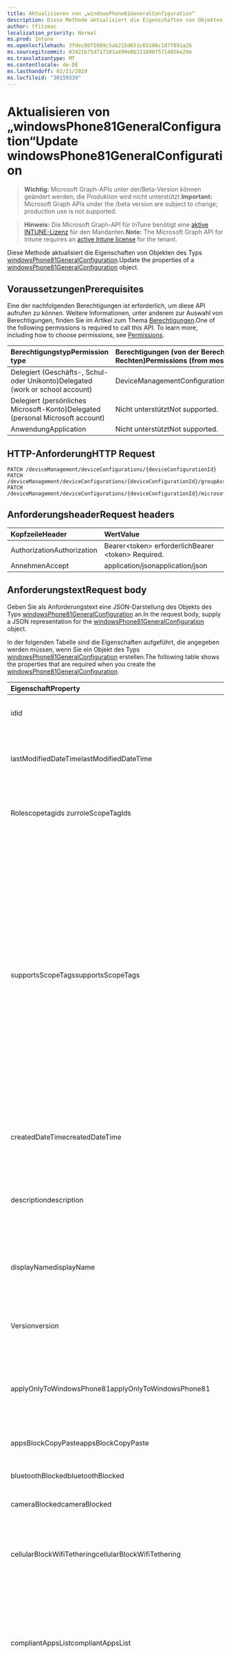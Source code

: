 ```yaml
---
title: Aktualisieren von „windowsPhone81GeneralConfiguration“
description: Diese Methode aktualisiert die Eigenschaften von Objekten des Typs windowsPhone81GeneralConfiguration.
author: tfitzmac
localization_priority: Normal
ms.prod: Intune
ms.openlocfilehash: 3fdec86f5989c5ab215d651c65106c1d7f891a26
ms.sourcegitcommit: 03421b75d717101a499e0b311890f5714056e29e
ms.translationtype: MT
ms.contentlocale: de-DE
ms.lasthandoff: 02/21/2019
ms.locfileid: "30159339"
---
```

# <a name="update-windowsphone81generalconfiguration"></a><span data-ttu-id="eb2a4-103">Aktualisieren von „windowsPhone81GeneralConfiguration“</span><span class="sxs-lookup"><span data-stu-id="eb2a4-103">Update windowsPhone81GeneralConfiguration</span></span>

> <span data-ttu-id="eb2a4-104">**Wichtig:** Microsoft Graph-APIs unter der/Beta-Version können geändert werden; die Produktion wird nicht unterstützt.</span><span class="sxs-lookup"><span data-stu-id="eb2a4-104">**Important:** Microsoft Graph APIs under the /beta version are subject to change; production use is not supported.</span></span>

> <span data-ttu-id="eb2a4-105">**Hinweis:** Die Microsoft Graph-API für InTune benötigt eine [aktive INTUNE-Lizenz](https://go.microsoft.com/fwlink/?linkid=839381) für den Mandanten.</span><span class="sxs-lookup"><span data-stu-id="eb2a4-105">**Note:** The Microsoft Graph API for Intune requires an [active Intune license](https://go.microsoft.com/fwlink/?linkid=839381) for the tenant.</span></span>

<span data-ttu-id="eb2a4-106">Diese Methode aktualisiert die Eigenschaften von Objekten des Typs [windowsPhone81GeneralConfiguration](../resources/intune-deviceconfig-windowsphone81generalconfiguration.md).</span><span class="sxs-lookup"><span data-stu-id="eb2a4-106">Update the properties of a [windowsPhone81GeneralConfiguration](../resources/intune-deviceconfig-windowsphone81generalconfiguration.md) object.</span></span>

## <a name="prerequisites"></a><span data-ttu-id="eb2a4-107">Voraussetzungen</span><span class="sxs-lookup"><span data-stu-id="eb2a4-107">Prerequisites</span></span>
<span data-ttu-id="eb2a4-p101">Eine der nachfolgenden Berechtigungen ist erforderlich, um diese API aufrufen zu können. Weitere Informationen, unter anderem zur Auswahl von Berechtigungen, finden Sie im Artikel zum Thema [Berechtigungen](/concepts/permissions-reference.md).</span><span class="sxs-lookup"><span data-stu-id="eb2a4-p101">One of the following permissions is required to call this API. To learn more, including how to choose permissions, see [Permissions](/concepts/permissions-reference.md).</span></span>

|<span data-ttu-id="eb2a4-110">Berechtigungstyp</span><span class="sxs-lookup"><span data-stu-id="eb2a4-110">Permission type</span></span>|<span data-ttu-id="eb2a4-111">Berechtigungen (von der Berechtigung mit den meisten Rechten zu der mit den wenigsten Rechten)</span><span class="sxs-lookup"><span data-stu-id="eb2a4-111">Permissions (from most to least privileged)</span></span>|
|:---|:---|
|<span data-ttu-id="eb2a4-112">Delegiert (Geschäfts-, Schul- oder Unikonto)</span><span class="sxs-lookup"><span data-stu-id="eb2a4-112">Delegated (work or school account)</span></span>|<span data-ttu-id="eb2a4-113">DeviceManagementConfiguration.ReadWrite.All</span><span class="sxs-lookup"><span data-stu-id="eb2a4-113">DeviceManagementConfiguration.ReadWrite.All</span></span>|
|<span data-ttu-id="eb2a4-114">Delegiert (persönliches Microsoft-Konto)</span><span class="sxs-lookup"><span data-stu-id="eb2a4-114">Delegated (personal Microsoft account)</span></span>|<span data-ttu-id="eb2a4-115">Nicht unterstützt</span><span class="sxs-lookup"><span data-stu-id="eb2a4-115">Not supported.</span></span>|
|<span data-ttu-id="eb2a4-116">Anwendung</span><span class="sxs-lookup"><span data-stu-id="eb2a4-116">Application</span></span>|<span data-ttu-id="eb2a4-117">Nicht unterstützt</span><span class="sxs-lookup"><span data-stu-id="eb2a4-117">Not supported.</span></span>|

## <a name="http-request"></a><span data-ttu-id="eb2a4-118">HTTP-Anforderung</span><span class="sxs-lookup"><span data-stu-id="eb2a4-118">HTTP Request</span></span>
<!-- {
  "blockType": "ignored"
}
-->
``` http
PATCH /deviceManagement/deviceConfigurations/{deviceConfigurationId}
PATCH /deviceManagement/deviceConfigurations/{deviceConfigurationId}/groupAssignments/{deviceConfigurationGroupAssignmentId}/deviceConfiguration
PATCH /deviceManagement/deviceConfigurations/{deviceConfigurationId}/microsoft.graph.windowsDomainJoinConfiguration/networkAccessConfigurations/{deviceConfigurationId}
```

## <a name="request-headers"></a><span data-ttu-id="eb2a4-119">Anforderungsheader</span><span class="sxs-lookup"><span data-stu-id="eb2a4-119">Request headers</span></span>
|<span data-ttu-id="eb2a4-120">Kopfzeile</span><span class="sxs-lookup"><span data-stu-id="eb2a4-120">Header</span></span>|<span data-ttu-id="eb2a4-121">Wert</span><span class="sxs-lookup"><span data-stu-id="eb2a4-121">Value</span></span>|
|:---|:---|
|<span data-ttu-id="eb2a4-122">Authorization</span><span class="sxs-lookup"><span data-stu-id="eb2a4-122">Authorization</span></span>|<span data-ttu-id="eb2a4-123">Bearer&lt;token&gt; erforderlich</span><span class="sxs-lookup"><span data-stu-id="eb2a4-123">Bearer &lt;token&gt; Required.</span></span>|
|<span data-ttu-id="eb2a4-124">Annehmen</span><span class="sxs-lookup"><span data-stu-id="eb2a4-124">Accept</span></span>|<span data-ttu-id="eb2a4-125">application/json</span><span class="sxs-lookup"><span data-stu-id="eb2a4-125">application/json</span></span>|

## <a name="request-body"></a><span data-ttu-id="eb2a4-126">Anforderungstext</span><span class="sxs-lookup"><span data-stu-id="eb2a4-126">Request body</span></span>
<span data-ttu-id="eb2a4-127">Geben Sie als Anforderungstext eine JSON-Darstellung des Objekts des Typs [windowsPhone81GeneralConfiguration](../resources/intune-deviceconfig-windowsphone81generalconfiguration.md) an.</span><span class="sxs-lookup"><span data-stu-id="eb2a4-127">In the request body, supply a JSON representation for the [windowsPhone81GeneralConfiguration](../resources/intune-deviceconfig-windowsphone81generalconfiguration.md) object.</span></span>

<span data-ttu-id="eb2a4-128">In der folgenden Tabelle sind die Eigenschaften aufgeführt, die angegeben werden müssen, wenn Sie ein Objekt des Typs [windowsPhone81GeneralConfiguration](../resources/intune-deviceconfig-windowsphone81generalconfiguration.md) erstellen.</span><span class="sxs-lookup"><span data-stu-id="eb2a4-128">The following table shows the properties that are required when you create the [windowsPhone81GeneralConfiguration](../resources/intune-deviceconfig-windowsphone81generalconfiguration.md).</span></span>

|<span data-ttu-id="eb2a4-129">Eigenschaft</span><span class="sxs-lookup"><span data-stu-id="eb2a4-129">Property</span></span>|<span data-ttu-id="eb2a4-130">Typ</span><span class="sxs-lookup"><span data-stu-id="eb2a4-130">Type</span></span>|<span data-ttu-id="eb2a4-131">Beschreibung</span><span class="sxs-lookup"><span data-stu-id="eb2a4-131">Description</span></span>|
|:---|:---|:---|
|<span data-ttu-id="eb2a4-132">id</span><span class="sxs-lookup"><span data-stu-id="eb2a4-132">id</span></span>|<span data-ttu-id="eb2a4-133">string</span><span class="sxs-lookup"><span data-stu-id="eb2a4-133">String</span></span>|<span data-ttu-id="eb2a4-134">Schlüssel der Entität</span><span class="sxs-lookup"><span data-stu-id="eb2a4-134">Key of the entity.</span></span> <span data-ttu-id="eb2a4-135">Geerbt von [deviceConfiguration](../resources/intune-deviceconfig-deviceconfiguration.md).</span><span class="sxs-lookup"><span data-stu-id="eb2a4-135">Inherited from [deviceConfiguration](../resources/intune-deviceconfig-deviceconfiguration.md)</span></span>|
|<span data-ttu-id="eb2a4-136">lastModifiedDateTime</span><span class="sxs-lookup"><span data-stu-id="eb2a4-136">lastModifiedDateTime</span></span>|<span data-ttu-id="eb2a4-137">DateTimeOffset</span><span class="sxs-lookup"><span data-stu-id="eb2a4-137">DateTimeOffset</span></span>|<span data-ttu-id="eb2a4-138">Datum und Uhrzeit der letzten Änderung des Objekts.</span><span class="sxs-lookup"><span data-stu-id="eb2a4-138">DateTime the object was last modified.</span></span> <span data-ttu-id="eb2a4-139">Geerbt von [deviceConfiguration](../resources/intune-deviceconfig-deviceconfiguration.md).</span><span class="sxs-lookup"><span data-stu-id="eb2a4-139">Inherited from [deviceConfiguration](../resources/intune-deviceconfig-deviceconfiguration.md)</span></span>|
|<span data-ttu-id="eb2a4-140">Rolescopetagids zur</span><span class="sxs-lookup"><span data-stu-id="eb2a4-140">roleScopeTagIds</span></span>|<span data-ttu-id="eb2a4-141">String collection</span><span class="sxs-lookup"><span data-stu-id="eb2a4-141">String collection</span></span>|<span data-ttu-id="eb2a4-142">Liste der Bereichs Tags für diese Entitätsinstanz.</span><span class="sxs-lookup"><span data-stu-id="eb2a4-142">List of Scope Tags for this Entity instance.</span></span> <span data-ttu-id="eb2a4-143">Geerbt von [deviceConfiguration](../resources/intune-deviceconfig-deviceconfiguration.md).</span><span class="sxs-lookup"><span data-stu-id="eb2a4-143">Inherited from [deviceConfiguration](../resources/intune-deviceconfig-deviceconfiguration.md)</span></span>|
|<span data-ttu-id="eb2a4-144">supportsScopeTags</span><span class="sxs-lookup"><span data-stu-id="eb2a4-144">supportsScopeTags</span></span>|<span data-ttu-id="eb2a4-145">Boolescher Wert</span><span class="sxs-lookup"><span data-stu-id="eb2a4-145">Boolean</span></span>|<span data-ttu-id="eb2a4-146">Gibt an, ob die zugrunde liegende Gerätekonfiguration die Zuweisung von Bereichs Tags unterstützt.</span><span class="sxs-lookup"><span data-stu-id="eb2a4-146">Indicates whether or not the underlying Device Configuration supports the assignment of scope tags.</span></span> <span data-ttu-id="eb2a4-147">Das Zuweisen zur ScopeTags-Eigenschaft ist nicht zulässig, wenn dieser Wert auf false festgelegt ist und Entitäten für bereichsbezogene Benutzer nicht sichtbar sind.</span><span class="sxs-lookup"><span data-stu-id="eb2a4-147">Assigning to the ScopeTags property is not allowed when this value is false and entities will not be visible to scoped users.</span></span> <span data-ttu-id="eb2a4-148">Dies geschieht für in Silverlight erstellte Legacy Richtlinien und kann durch Löschen und erneutes Erstellen der Richtlinie im Azure-Portal aufgelöst werden.</span><span class="sxs-lookup"><span data-stu-id="eb2a4-148">This occurs for Legacy policies created in Silverlight and can be resolved by deleting and recreating the policy in the Azure Portal.</span></span> <span data-ttu-id="eb2a4-149">Diese Eigenschaft ist schreibgeschützt.</span><span class="sxs-lookup"><span data-stu-id="eb2a4-149">This property is read-only.</span></span> <span data-ttu-id="eb2a4-150">Geerbt von [deviceConfiguration](../resources/intune-deviceconfig-deviceconfiguration.md).</span><span class="sxs-lookup"><span data-stu-id="eb2a4-150">Inherited from [deviceConfiguration](../resources/intune-deviceconfig-deviceconfiguration.md)</span></span>|
|<span data-ttu-id="eb2a4-151">createdDateTime</span><span class="sxs-lookup"><span data-stu-id="eb2a4-151">createdDateTime</span></span>|<span data-ttu-id="eb2a4-152">DateTimeOffset</span><span class="sxs-lookup"><span data-stu-id="eb2a4-152">DateTimeOffset</span></span>|<span data-ttu-id="eb2a4-153">Datum und Uhrzeit der Erstellung des Objekts.</span><span class="sxs-lookup"><span data-stu-id="eb2a4-153">DateTime the object was created.</span></span> <span data-ttu-id="eb2a4-154">Geerbt von [deviceConfiguration](../resources/intune-deviceconfig-deviceconfiguration.md).</span><span class="sxs-lookup"><span data-stu-id="eb2a4-154">Inherited from [deviceConfiguration](../resources/intune-deviceconfig-deviceconfiguration.md)</span></span>|
|<span data-ttu-id="eb2a4-155">description</span><span class="sxs-lookup"><span data-stu-id="eb2a4-155">description</span></span>|<span data-ttu-id="eb2a4-156">Zeichenfolge</span><span class="sxs-lookup"><span data-stu-id="eb2a4-156">String</span></span>|<span data-ttu-id="eb2a4-157">Beschreibung der Gerätekonfiguration (vom Administrator festgelegt).</span><span class="sxs-lookup"><span data-stu-id="eb2a4-157">Admin provided description of the Device Configuration.</span></span> <span data-ttu-id="eb2a4-158">Geerbt von [deviceConfiguration](../resources/intune-deviceconfig-deviceconfiguration.md).</span><span class="sxs-lookup"><span data-stu-id="eb2a4-158">Inherited from [deviceConfiguration](../resources/intune-deviceconfig-deviceconfiguration.md)</span></span>|
|<span data-ttu-id="eb2a4-159">displayName</span><span class="sxs-lookup"><span data-stu-id="eb2a4-159">displayName</span></span>|<span data-ttu-id="eb2a4-160">Zeichenfolge</span><span class="sxs-lookup"><span data-stu-id="eb2a4-160">String</span></span>|<span data-ttu-id="eb2a4-161">Name der Gerätekonfiguration (vom Administrator festgelegt).</span><span class="sxs-lookup"><span data-stu-id="eb2a4-161">Admin provided name of the device configuration.</span></span> <span data-ttu-id="eb2a4-162">Geerbt von [deviceConfiguration](../resources/intune-deviceconfig-deviceconfiguration.md)</span><span class="sxs-lookup"><span data-stu-id="eb2a4-162">Inherited from [deviceConfiguration](../resources/intune-deviceconfig-deviceconfiguration.md)</span></span>|
|<span data-ttu-id="eb2a4-163">Version</span><span class="sxs-lookup"><span data-stu-id="eb2a4-163">version</span></span>|<span data-ttu-id="eb2a4-164">Int32</span><span class="sxs-lookup"><span data-stu-id="eb2a4-164">Int32</span></span>|<span data-ttu-id="eb2a4-165">Version der Gerätekonfiguration.</span><span class="sxs-lookup"><span data-stu-id="eb2a4-165">Version of the device configuration.</span></span> <span data-ttu-id="eb2a4-166">Geerbt von [deviceConfiguration](../resources/intune-deviceconfig-deviceconfiguration.md).</span><span class="sxs-lookup"><span data-stu-id="eb2a4-166">Inherited from [deviceConfiguration](../resources/intune-deviceconfig-deviceconfiguration.md)</span></span>|
|<span data-ttu-id="eb2a4-167">applyOnlyToWindowsPhone81</span><span class="sxs-lookup"><span data-stu-id="eb2a4-167">applyOnlyToWindowsPhone81</span></span>|<span data-ttu-id="eb2a4-168">Boolescher Wert</span><span class="sxs-lookup"><span data-stu-id="eb2a4-168">Boolean</span></span>|<span data-ttu-id="eb2a4-169">Wert, der angibt, ob die Richtlinie nur für Windows Phone 8.1 gilt.</span><span class="sxs-lookup"><span data-stu-id="eb2a4-169">Value indicating whether this policy only applies to Windows Phone 8.1.</span></span> <span data-ttu-id="eb2a4-170">Diese Eigenschaft ist schreibgeschützt.</span><span class="sxs-lookup"><span data-stu-id="eb2a4-170">This property is read-only.</span></span>|
|<span data-ttu-id="eb2a4-171">appsBlockCopyPaste</span><span class="sxs-lookup"><span data-stu-id="eb2a4-171">appsBlockCopyPaste</span></span>|<span data-ttu-id="eb2a4-172">Boolescher Wert</span><span class="sxs-lookup"><span data-stu-id="eb2a4-172">Boolean</span></span>|<span data-ttu-id="eb2a4-173">Gibt an, ob Kopieren/Einfügen blockiert werden soll.</span><span class="sxs-lookup"><span data-stu-id="eb2a4-173">Indicates whether or not to block copy paste.</span></span>|
|<span data-ttu-id="eb2a4-174">bluetoothBlocked</span><span class="sxs-lookup"><span data-stu-id="eb2a4-174">bluetoothBlocked</span></span>|<span data-ttu-id="eb2a4-175">Boolescher Wert</span><span class="sxs-lookup"><span data-stu-id="eb2a4-175">Boolean</span></span>|<span data-ttu-id="eb2a4-176">Gibt an, ob Bluetooth blockiert werden soll.</span><span class="sxs-lookup"><span data-stu-id="eb2a4-176">Indicates whether or not to block bluetooth.</span></span>|
|<span data-ttu-id="eb2a4-177">cameraBlocked</span><span class="sxs-lookup"><span data-stu-id="eb2a4-177">cameraBlocked</span></span>|<span data-ttu-id="eb2a4-178">Boolescher Wert</span><span class="sxs-lookup"><span data-stu-id="eb2a4-178">Boolean</span></span>|<span data-ttu-id="eb2a4-179">Gibt an, ob die Kamera blockiert werden soll.</span><span class="sxs-lookup"><span data-stu-id="eb2a4-179">Indicates whether or not to block camera.</span></span>|
|<span data-ttu-id="eb2a4-180">cellularBlockWifiTethering</span><span class="sxs-lookup"><span data-stu-id="eb2a4-180">cellularBlockWifiTethering</span></span>|<span data-ttu-id="eb2a4-181">Boolescher Wert</span><span class="sxs-lookup"><span data-stu-id="eb2a4-181">Boolean</span></span>|<span data-ttu-id="eb2a4-182">Gibt an, ob WLAN-Tethering blockiert werden soll.</span><span class="sxs-lookup"><span data-stu-id="eb2a4-182">Indicates whether or not to block Wi-Fi tethering.</span></span> <span data-ttu-id="eb2a4-183">Hat keine Auswirkungen, wenn die WLAN-Funktion blockiert ist.</span><span class="sxs-lookup"><span data-stu-id="eb2a4-183">Has no impact if Wi-Fi is blocked.</span></span>|
|<span data-ttu-id="eb2a4-184">compliantAppsList</span><span class="sxs-lookup"><span data-stu-id="eb2a4-184">compliantAppsList</span></span>|<span data-ttu-id="eb2a4-185">Collection von Objekten des Typs [appListItem](../resources/intune-deviceconfig-applistitem.md)</span><span class="sxs-lookup"><span data-stu-id="eb2a4-185">[appListItem](../resources/intune-deviceconfig-applistitem.md) collection</span></span>|<span data-ttu-id="eb2a4-186">Liste aller Apps, für die die Konformitätsrichtlinie gilt (Zulassungsliste oder Sperrliste, gesteuert über „compliantAppListType“).</span><span class="sxs-lookup"><span data-stu-id="eb2a4-186">List of apps in the compliance (either allow list or block list, controlled by CompliantAppListType).</span></span> <span data-ttu-id="eb2a4-187">Diese Collection darf maximal 10.000 Elemente enthalten.</span><span class="sxs-lookup"><span data-stu-id="eb2a4-187">This collection can contain a maximum of 10000 elements.</span></span>|
|<span data-ttu-id="eb2a4-188">compliantAppListType</span><span class="sxs-lookup"><span data-stu-id="eb2a4-188">compliantAppListType</span></span>|[<span data-ttu-id="eb2a4-189">appListType</span><span class="sxs-lookup"><span data-stu-id="eb2a4-189">appListType</span></span>](../resources/intune-deviceconfig-applisttype.md)|<span data-ttu-id="eb2a4-190">Typ der in „compliantAppsList“ definierten Liste.</span><span class="sxs-lookup"><span data-stu-id="eb2a4-190">List that is in the AppComplianceList.</span></span> <span data-ttu-id="eb2a4-191">Mögliche Werte sind: `none`, `appsInListCompliant` und `appsNotInListCompliant`.</span><span class="sxs-lookup"><span data-stu-id="eb2a4-191">Possible values are: `none`, `appsInListCompliant`, `appsNotInListCompliant`.</span></span>|
|<span data-ttu-id="eb2a4-192">diagnosticDataBlockSubmission</span><span class="sxs-lookup"><span data-stu-id="eb2a4-192">diagnosticDataBlockSubmission</span></span>|<span data-ttu-id="eb2a4-193">Boolescher Wert</span><span class="sxs-lookup"><span data-stu-id="eb2a4-193">Boolean</span></span>|<span data-ttu-id="eb2a4-194">Gibt an, ob die Übermittlung von Diagnosedaten blockiert werden soll.</span><span class="sxs-lookup"><span data-stu-id="eb2a4-194">Indicates whether or not to block diagnostic data submission.</span></span>|
|<span data-ttu-id="eb2a4-195">emailBlockAddingAccounts</span><span class="sxs-lookup"><span data-stu-id="eb2a4-195">emailBlockAddingAccounts</span></span>|<span data-ttu-id="eb2a4-196">Boolescher Wert</span><span class="sxs-lookup"><span data-stu-id="eb2a4-196">Boolean</span></span>|<span data-ttu-id="eb2a4-197">Gibt an, ob benutzerdefinierte E-Mail-Konten blockiert werden sollen.</span><span class="sxs-lookup"><span data-stu-id="eb2a4-197">Indicates whether or not to block custom email accounts.</span></span>|
|<span data-ttu-id="eb2a4-198">locationServicesBlocked</span><span class="sxs-lookup"><span data-stu-id="eb2a4-198">locationServicesBlocked</span></span>|<span data-ttu-id="eb2a4-199">Boolean</span><span class="sxs-lookup"><span data-stu-id="eb2a4-199">Boolean</span></span>|<span data-ttu-id="eb2a4-200">Gibt an, ob die Ortungsdienste blockiert werden sollen.</span><span class="sxs-lookup"><span data-stu-id="eb2a4-200">Indicates whether or not to block location services.</span></span>|
|<span data-ttu-id="eb2a4-201">microsoftAccountBlocked</span><span class="sxs-lookup"><span data-stu-id="eb2a4-201">microsoftAccountBlocked</span></span>|<span data-ttu-id="eb2a4-202">Boolean</span><span class="sxs-lookup"><span data-stu-id="eb2a4-202">Boolean</span></span>|<span data-ttu-id="eb2a4-203">Gibt an, ob die Verwendung eines Microsoft-Kontos erlaubt ist.</span><span class="sxs-lookup"><span data-stu-id="eb2a4-203">Indicates whether or not to block using a Microsoft Account.</span></span>|
|<span data-ttu-id="eb2a4-204">nfcBlocked</span><span class="sxs-lookup"><span data-stu-id="eb2a4-204">nfcBlocked</span></span>|<span data-ttu-id="eb2a4-205">Boolescher Wert</span><span class="sxs-lookup"><span data-stu-id="eb2a4-205">Boolean</span></span>|<span data-ttu-id="eb2a4-206">Gibt an, ob NFC (Near Field Communication) blockiert werden soll.</span><span class="sxs-lookup"><span data-stu-id="eb2a4-206">Indicates whether or not to block Near-Field Communication.</span></span>|
|<span data-ttu-id="eb2a4-207">passwordBlockSimple</span><span class="sxs-lookup"><span data-stu-id="eb2a4-207">passwordBlockSimple</span></span>|<span data-ttu-id="eb2a4-208">Boolescher Wert</span><span class="sxs-lookup"><span data-stu-id="eb2a4-208">Boolean</span></span>|<span data-ttu-id="eb2a4-209">Gibt an, ob die Kalendersynchronisierung blockiert werden soll.</span><span class="sxs-lookup"><span data-stu-id="eb2a4-209">Indicates whether or not to block syncing the calendar.</span></span>|
|<span data-ttu-id="eb2a4-210">passwordExpirationDays</span><span class="sxs-lookup"><span data-stu-id="eb2a4-210">passwordExpirationDays</span></span>|<span data-ttu-id="eb2a4-211">Int32</span><span class="sxs-lookup"><span data-stu-id="eb2a4-211">Int32</span></span>|<span data-ttu-id="eb2a4-212">Zeit in Tagen bis zum Ablaufen des Kennworts.</span><span class="sxs-lookup"><span data-stu-id="eb2a4-212">Number of days before the password expires.</span></span>|
|<span data-ttu-id="eb2a4-213">passwordMinimumLength</span><span class="sxs-lookup"><span data-stu-id="eb2a4-213">passwordMinimumLength</span></span>|<span data-ttu-id="eb2a4-214">Int32</span><span class="sxs-lookup"><span data-stu-id="eb2a4-214">Int32</span></span>|<span data-ttu-id="eb2a4-215">Mindestlänge von Kennwörtern.</span><span class="sxs-lookup"><span data-stu-id="eb2a4-215">Minimum length of passwords.</span></span>|
|<span data-ttu-id="eb2a4-216">passwordMinutesOfInactivityBeforeScreenTimeout</span><span class="sxs-lookup"><span data-stu-id="eb2a4-216">passwordMinutesOfInactivityBeforeScreenTimeout</span></span>|<span data-ttu-id="eb2a4-217">Int32</span><span class="sxs-lookup"><span data-stu-id="eb2a4-217">Int32</span></span>|<span data-ttu-id="eb2a4-218">Zeitraum von Inaktivität in Minuten, nach dem es zu einem Bildschirmtimeout kommt</span><span class="sxs-lookup"><span data-stu-id="eb2a4-218">Minutes of inactivity before screen timeout.</span></span>|
|<span data-ttu-id="eb2a4-219">passwordMinimumCharacterSetCount</span><span class="sxs-lookup"><span data-stu-id="eb2a4-219">passwordMinimumCharacterSetCount</span></span>|<span data-ttu-id="eb2a4-220">Int32</span><span class="sxs-lookup"><span data-stu-id="eb2a4-220">Int32</span></span>|<span data-ttu-id="eb2a4-221">Anzahl von Zeichensätzen, die ein Kennwort enthalten muss</span><span class="sxs-lookup"><span data-stu-id="eb2a4-221">Number of character sets a password must contain.</span></span>|
|<span data-ttu-id="eb2a4-222">passwordPreviousPasswordBlockCount</span><span class="sxs-lookup"><span data-stu-id="eb2a4-222">passwordPreviousPasswordBlockCount</span></span>|<span data-ttu-id="eb2a4-223">Int32</span><span class="sxs-lookup"><span data-stu-id="eb2a4-223">Int32</span></span>|<span data-ttu-id="eb2a4-224">Anzahl der zuletzt verwendeten Kennwörter, die nicht erneut verwendet werden dürfen.</span><span class="sxs-lookup"><span data-stu-id="eb2a4-224">Number of previous passwords to block.</span></span> <span data-ttu-id="eb2a4-225">Gültige Werte: 0 bis 24.</span><span class="sxs-lookup"><span data-stu-id="eb2a4-225">Valid values 0 to 24</span></span>|
|<span data-ttu-id="eb2a4-226">passwordSignInFailureCountBeforeFactoryReset</span><span class="sxs-lookup"><span data-stu-id="eb2a4-226">passwordSignInFailureCountBeforeFactoryReset</span></span>|<span data-ttu-id="eb2a4-227">Int32</span><span class="sxs-lookup"><span data-stu-id="eb2a4-227">Int32</span></span>|<span data-ttu-id="eb2a4-228">Legt fest, nach wie vielen fehlgeschlagenen Anmeldeversuchen eine Zurücksetzung auf die Werkseinstellungen durchgeführt wird.</span><span class="sxs-lookup"><span data-stu-id="eb2a4-228">Number of sign in failures allowed before factory reset.</span></span>|
|<span data-ttu-id="eb2a4-229">passwordRequiredType</span><span class="sxs-lookup"><span data-stu-id="eb2a4-229">passwordRequiredType</span></span>|[<span data-ttu-id="eb2a4-230">requiredPasswordType</span><span class="sxs-lookup"><span data-stu-id="eb2a4-230">requiredPasswordType</span></span>](../resources/intune-deviceconfig-requiredpasswordtype.md)|<span data-ttu-id="eb2a4-231">Geforderter Kennworttyp.</span><span class="sxs-lookup"><span data-stu-id="eb2a4-231">Password type that is required.</span></span> <span data-ttu-id="eb2a4-232">Mögliche Werte sind: `deviceDefault`, `alphanumeric` und `numeric`.</span><span class="sxs-lookup"><span data-stu-id="eb2a4-232">Possible values are: `deviceDefault`, `alphanumeric`, `numeric`.</span></span>|
|<span data-ttu-id="eb2a4-233">passwordRequired</span><span class="sxs-lookup"><span data-stu-id="eb2a4-233">passwordRequired</span></span>|<span data-ttu-id="eb2a4-234">Boolescher Wert</span><span class="sxs-lookup"><span data-stu-id="eb2a4-234">Boolean</span></span>|<span data-ttu-id="eb2a4-235">Gibt an, ob ein Kennwort erforderlich ist.</span><span class="sxs-lookup"><span data-stu-id="eb2a4-235">Indicates whether or not to require a password.</span></span>|
|<span data-ttu-id="eb2a4-236">screenCaptureBlocked</span><span class="sxs-lookup"><span data-stu-id="eb2a4-236">screenCaptureBlocked</span></span>|<span data-ttu-id="eb2a4-237">Boolescher Wert</span><span class="sxs-lookup"><span data-stu-id="eb2a4-237">Boolean</span></span>|<span data-ttu-id="eb2a4-238">Gibt an, ob Screenshots blockiert werden sollen.</span><span class="sxs-lookup"><span data-stu-id="eb2a4-238">Indicates whether or not to block screenshots.</span></span>|
|<span data-ttu-id="eb2a4-239">storageBlockRemovableStorage</span><span class="sxs-lookup"><span data-stu-id="eb2a4-239">storageBlockRemovableStorage</span></span>|<span data-ttu-id="eb2a4-240">Boolescher Wert</span><span class="sxs-lookup"><span data-stu-id="eb2a4-240">Boolean</span></span>|<span data-ttu-id="eb2a4-241">Gibt an, ob Wechselmedien blockiert werden sollen.</span><span class="sxs-lookup"><span data-stu-id="eb2a4-241">Indicates whether or not to block removable storage.</span></span>|
|<span data-ttu-id="eb2a4-242">storageRequireEncryption</span><span class="sxs-lookup"><span data-stu-id="eb2a4-242">storageRequireEncryption</span></span>|<span data-ttu-id="eb2a4-243">Boolescher Wert</span><span class="sxs-lookup"><span data-stu-id="eb2a4-243">Boolean</span></span>|<span data-ttu-id="eb2a4-244">Gibt an, ob Verschlüsselung erforderlich ist.</span><span class="sxs-lookup"><span data-stu-id="eb2a4-244">Indicates whether or not to require encryption.</span></span>|
|<span data-ttu-id="eb2a4-245">webBrowserBlocked</span><span class="sxs-lookup"><span data-stu-id="eb2a4-245">webBrowserBlocked</span></span>|<span data-ttu-id="eb2a4-246">Boolescher Wert</span><span class="sxs-lookup"><span data-stu-id="eb2a4-246">Boolean</span></span>|<span data-ttu-id="eb2a4-247">Gibt an, ob der Webbrowser blockiert werden soll.</span><span class="sxs-lookup"><span data-stu-id="eb2a4-247">Indicates whether or not to block the web browser.</span></span>|
|<span data-ttu-id="eb2a4-248">wifiBlocked</span><span class="sxs-lookup"><span data-stu-id="eb2a4-248">wifiBlocked</span></span>|<span data-ttu-id="eb2a4-249">Boolescher Wert</span><span class="sxs-lookup"><span data-stu-id="eb2a4-249">Boolean</span></span>|<span data-ttu-id="eb2a4-250">Gibt an, ob die WLAN-Funktion blockiert werden soll.</span><span class="sxs-lookup"><span data-stu-id="eb2a4-250">Indicates whether or not to block Wi-Fi.</span></span>|
|<span data-ttu-id="eb2a4-251">wifiBlockAutomaticConnectHotspots</span><span class="sxs-lookup"><span data-stu-id="eb2a4-251">wifiBlockAutomaticConnectHotspots</span></span>|<span data-ttu-id="eb2a4-252">Boolescher Wert</span><span class="sxs-lookup"><span data-stu-id="eb2a4-252">Boolean</span></span>|<span data-ttu-id="eb2a4-253">Gibt an, ob die automatische Herstellung einer Verbindung zu WLAN-Hotspots blockiert werden soll.</span><span class="sxs-lookup"><span data-stu-id="eb2a4-253">Indicates whether or not to block automatically connecting to Wi-Fi hotspots.</span></span> <span data-ttu-id="eb2a4-254">Hat keine Auswirkungen, wenn die WLAN-Funktion blockiert ist.</span><span class="sxs-lookup"><span data-stu-id="eb2a4-254">Has no impact if Wi-Fi is blocked.</span></span>|
|<span data-ttu-id="eb2a4-255">wifiBlockHotspotReporting</span><span class="sxs-lookup"><span data-stu-id="eb2a4-255">wifiBlockHotspotReporting</span></span>|<span data-ttu-id="eb2a4-256">Boolescher Wert</span><span class="sxs-lookup"><span data-stu-id="eb2a4-256">Boolean</span></span>|<span data-ttu-id="eb2a4-257">Gibt an, ob die Erstellung von Berichten zu WLAN-Hotspots blockiert werden soll.</span><span class="sxs-lookup"><span data-stu-id="eb2a4-257">Indicates whether or not to block Wi-Fi hotspot reporting.</span></span> <span data-ttu-id="eb2a4-258">Hat keine Auswirkungen, wenn die WLAN-Funktion blockiert ist.</span><span class="sxs-lookup"><span data-stu-id="eb2a4-258">Has no impact if Wi-Fi is blocked.</span></span>|
|<span data-ttu-id="eb2a4-259">windowsStoreBlocked</span><span class="sxs-lookup"><span data-stu-id="eb2a4-259">windowsStoreBlocked</span></span>|<span data-ttu-id="eb2a4-260">Boolean</span><span class="sxs-lookup"><span data-stu-id="eb2a4-260">Boolean</span></span>|<span data-ttu-id="eb2a4-261">Gibt an, ob der Windows Store blockiert werden soll.</span><span class="sxs-lookup"><span data-stu-id="eb2a4-261">Indicates whether or not to block the Windows Store.</span></span>|



## <a name="response"></a><span data-ttu-id="eb2a4-262">Antwort</span><span class="sxs-lookup"><span data-stu-id="eb2a4-262">Response</span></span>
<span data-ttu-id="eb2a4-263">Bei erfolgreicher Ausführung gibt die Methode den Antwortcode `200 OK` und ein aktualisiertes Objekt des Typs [windowsPhone81GeneralConfiguration](../resources/intune-deviceconfig-windowsphone81generalconfiguration.md) im Antworttext zurück.</span><span class="sxs-lookup"><span data-stu-id="eb2a4-263">If successful, this method returns a `200 OK` response code and an updated [windowsPhone81GeneralConfiguration](../resources/intune-deviceconfig-windowsphone81generalconfiguration.md) object in the response body.</span></span>

## <a name="example"></a><span data-ttu-id="eb2a4-264">Beispiel</span><span class="sxs-lookup"><span data-stu-id="eb2a4-264">Example</span></span>

### <a name="request"></a><span data-ttu-id="eb2a4-265">Anforderung</span><span class="sxs-lookup"><span data-stu-id="eb2a4-265">Request</span></span>
<span data-ttu-id="eb2a4-266">Nachfolgend sehen Sie ein Beispiel der Anforderung.</span><span class="sxs-lookup"><span data-stu-id="eb2a4-266">Here is an example of the request.</span></span>
``` http
PATCH https://graph.microsoft.com/beta/deviceManagement/deviceConfigurations/{deviceConfigurationId}
Content-type: application/json
Content-length: 1553

{
  "@odata.type": "#microsoft.graph.windowsPhone81GeneralConfiguration",
  "roleScopeTagIds": [
    "Role Scope Tag Ids value"
  ],
  "supportsScopeTags": true,
  "description": "Description value",
  "displayName": "Display Name value",
  "version": 7,
  "applyOnlyToWindowsPhone81": true,
  "appsBlockCopyPaste": true,
  "bluetoothBlocked": true,
  "cameraBlocked": true,
  "cellularBlockWifiTethering": true,
  "compliantAppsList": [
    {
      "@odata.type": "microsoft.graph.appListItem",
      "name": "Name value",
      "publisher": "Publisher value",
      "appStoreUrl": "https://example.com/appStoreUrl/",
      "appId": "App Id value"
    }
  ],
  "compliantAppListType": "appsInListCompliant",
  "diagnosticDataBlockSubmission": true,
  "emailBlockAddingAccounts": true,
  "locationServicesBlocked": true,
  "microsoftAccountBlocked": true,
  "nfcBlocked": true,
  "passwordBlockSimple": true,
  "passwordExpirationDays": 6,
  "passwordMinimumLength": 5,
  "passwordMinutesOfInactivityBeforeScreenTimeout": 14,
  "passwordMinimumCharacterSetCount": 0,
  "passwordPreviousPasswordBlockCount": 2,
  "passwordSignInFailureCountBeforeFactoryReset": 12,
  "passwordRequiredType": "alphanumeric",
  "passwordRequired": true,
  "screenCaptureBlocked": true,
  "storageBlockRemovableStorage": true,
  "storageRequireEncryption": true,
  "webBrowserBlocked": true,
  "wifiBlocked": true,
  "wifiBlockAutomaticConnectHotspots": true,
  "wifiBlockHotspotReporting": true,
  "windowsStoreBlocked": true
}
```

### <a name="response"></a><span data-ttu-id="eb2a4-267">Antwort</span><span class="sxs-lookup"><span data-stu-id="eb2a4-267">Response</span></span>
<span data-ttu-id="eb2a4-p118">Nachfolgend sehen Sie ein Beispiel der Antwort. Hinweis: Das hier gezeigte Antwortobjekt ist möglicherweise aus Platzgründen abgeschnitten. Von einem tatsächlichen Aufruf werden alle Eigenschaften zurückgegeben.</span><span class="sxs-lookup"><span data-stu-id="eb2a4-p118">Here is an example of the response. Note: The response object shown here may be truncated for brevity. All of the properties will be returned from an actual call.</span></span>
``` http
HTTP/1.1 200 OK
Content-Type: application/json
Content-Length: 1725

{
  "@odata.type": "#microsoft.graph.windowsPhone81GeneralConfiguration",
  "id": "f5e0e34d-e34d-f5e0-4de3-e0f54de3e0f5",
  "lastModifiedDateTime": "2017-01-01T00:00:35.1329464-08:00",
  "roleScopeTagIds": [
    "Role Scope Tag Ids value"
  ],
  "supportsScopeTags": true,
  "createdDateTime": "2017-01-01T00:02:43.5775965-08:00",
  "description": "Description value",
  "displayName": "Display Name value",
  "version": 7,
  "applyOnlyToWindowsPhone81": true,
  "appsBlockCopyPaste": true,
  "bluetoothBlocked": true,
  "cameraBlocked": true,
  "cellularBlockWifiTethering": true,
  "compliantAppsList": [
    {
      "@odata.type": "microsoft.graph.appListItem",
      "name": "Name value",
      "publisher": "Publisher value",
      "appStoreUrl": "https://example.com/appStoreUrl/",
      "appId": "App Id value"
    }
  ],
  "compliantAppListType": "appsInListCompliant",
  "diagnosticDataBlockSubmission": true,
  "emailBlockAddingAccounts": true,
  "locationServicesBlocked": true,
  "microsoftAccountBlocked": true,
  "nfcBlocked": true,
  "passwordBlockSimple": true,
  "passwordExpirationDays": 6,
  "passwordMinimumLength": 5,
  "passwordMinutesOfInactivityBeforeScreenTimeout": 14,
  "passwordMinimumCharacterSetCount": 0,
  "passwordPreviousPasswordBlockCount": 2,
  "passwordSignInFailureCountBeforeFactoryReset": 12,
  "passwordRequiredType": "alphanumeric",
  "passwordRequired": true,
  "screenCaptureBlocked": true,
  "storageBlockRemovableStorage": true,
  "storageRequireEncryption": true,
  "webBrowserBlocked": true,
  "wifiBlocked": true,
  "wifiBlockAutomaticConnectHotspots": true,
  "wifiBlockHotspotReporting": true,
  "windowsStoreBlocked": true
}
```




